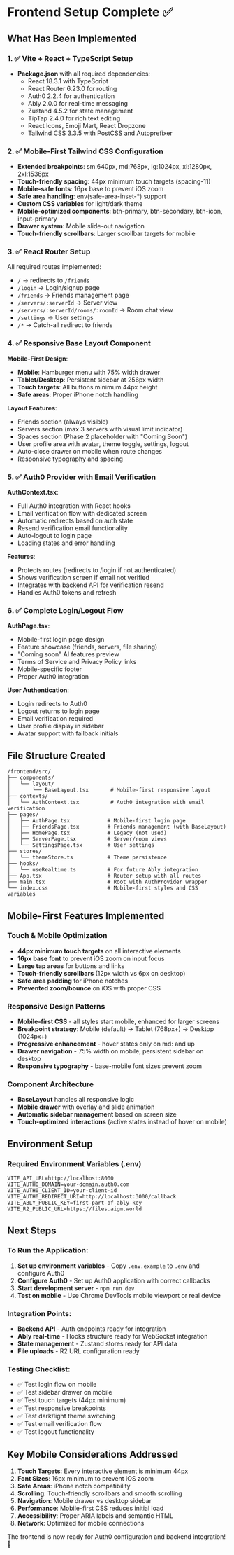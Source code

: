 # Frontend Setup Complete ✅

## What Has Been Implemented

### 1. ✅ Vite + React + TypeScript Setup
- **Package.json** with all required dependencies:
  - React 18.3.1 with TypeScript
  - React Router 6.23.0 for routing
  - Auth0 2.2.4 for authentication
  - Ably 2.0.0 for real-time messaging
  - Zustand 4.5.2 for state management
  - TipTap 2.4.0 for rich text editing
  - React Icons, Emoji Mart, React Dropzone
  - Tailwind CSS 3.3.5 with PostCSS and Autoprefixer

### 2. ✅ Mobile-First Tailwind CSS Configuration
- **Extended breakpoints**: sm:640px, md:768px, lg:1024px, xl:1280px, 2xl:1536px
- **Touch-friendly spacing**: 44px minimum touch targets (spacing-11)
- **Mobile-safe fonts**: 16px base to prevent iOS zoom
- **Safe area handling**: env(safe-area-inset-*) support
- **Custom CSS variables** for light/dark theme
- **Mobile-optimized components**: btn-primary, btn-secondary, btn-icon, input-primary
- **Drawer system**: Mobile slide-out navigation
- **Touch-friendly scrollbars**: Larger scrollbar targets for mobile

### 3. ✅ React Router Setup
All required routes implemented:
- `/` → redirects to `/friends`
- `/login` → Login/signup page
- `/friends` → Friends management page
- `/servers/:serverId` → Server view
- `/servers/:serverId/rooms/:roomId` → Room chat view
- `/settings` → User settings
- `/*` → Catch-all redirect to friends

### 4. ✅ Responsive Base Layout Component
**Mobile-First Design**:
- **Mobile**: Hamburger menu with 75% width drawer
- **Tablet/Desktop**: Persistent sidebar at 256px width
- **Touch targets**: All buttons minimum 44px height
- **Safe areas**: Proper iPhone notch handling

**Layout Features**:
- Friends section (always visible)
- Servers section (max 3 servers with visual limit indicator)
- Spaces section (Phase 2 placeholder with "Coming Soon")
- User profile area with avatar, theme toggle, settings, logout
- Auto-close drawer on mobile when route changes
- Responsive typography and spacing

### 5. ✅ Auth0 Provider with Email Verification
**AuthContext.tsx**:
- Full Auth0 integration with React hooks
- Email verification flow with dedicated screen
- Automatic redirects based on auth state
- Resend verification email functionality
- Auto-logout to login page
- Loading states and error handling

**Features**:
- Protects routes (redirects to /login if not authenticated)
- Shows verification screen if email not verified
- Integrates with backend API for verification resend
- Handles Auth0 tokens and refresh

### 6. ✅ Complete Login/Logout Flow
**AuthPage.tsx**:
- Mobile-first login page design
- Feature showcase (friends, servers, file sharing)
- "Coming soon" AI features preview
- Terms of Service and Privacy Policy links
- Mobile-specific footer
- Proper Auth0 integration

**User Authentication**:
- Login redirects to Auth0
- Logout returns to login page
- Email verification required
- User profile display in sidebar
- Avatar support with fallback initials

## File Structure Created

```
/frontend/src/
├── components/
│   └── layout/
│       └── BaseLayout.tsx       # Mobile-first responsive layout
├── contexts/
│   └── AuthContext.tsx          # Auth0 integration with email verification
├── pages/
│   ├── AuthPage.tsx            # Mobile-first login page
│   ├── FriendsPage.tsx         # Friends management (with BaseLayout)
│   ├── HomePage.tsx            # Legacy (not used)
│   ├── ServerPage.tsx          # Server/room views
│   └── SettingsPage.tsx        # User settings
├── stores/
│   └── themeStore.ts           # Theme persistence
├── hooks/
│   └── useRealtime.ts          # For future Ably integration
├── App.tsx                     # Router setup with all routes
├── main.tsx                    # Root with AuthProvider wrapper
└── index.css                   # Mobile-first styles and CSS variables
```

## Mobile-First Features Implemented

### Touch & Mobile Optimization
- **44px minimum touch targets** on all interactive elements
- **16px base font** to prevent iOS zoom on input focus
- **Large tap areas** for buttons and links
- **Touch-friendly scrollbars** (12px width vs 6px on desktop)
- **Safe area padding** for iPhone notches
- **Prevented zoom/bounce** on iOS with proper CSS

### Responsive Design Patterns
- **Mobile-first CSS** - all styles start mobile, enhanced for larger screens
- **Breakpoint strategy**: Mobile (default) → Tablet (768px+) → Desktop (1024px+)
- **Progressive enhancement** - hover states only on md: and up
- **Drawer navigation** - 75% width on mobile, persistent sidebar on desktop
- **Responsive typography** - base-mobile font sizes prevent zoom

### Component Architecture
- **BaseLayout** handles all responsive logic
- **Mobile drawer** with overlay and slide animation
- **Automatic sidebar management** based on screen size
- **Touch-optimized interactions** (active states instead of hover on mobile)

## Environment Setup

### Required Environment Variables (.env)
```
VITE_API_URL=http://localhost:8000
VITE_AUTH0_DOMAIN=your-domain.auth0.com
VITE_AUTH0_CLIENT_ID=your-client-id
VITE_AUTH0_REDIRECT_URI=http://localhost:3000/callback
VITE_ABLY_PUBLIC_KEY=first-part-of-ably-key
VITE_R2_PUBLIC_URL=https://files.aigm.world
```

## Next Steps

### To Run the Application:
1. **Set up environment variables** - Copy `.env.example` to `.env` and configure Auth0
2. **Configure Auth0** - Set up Auth0 application with correct callbacks
3. **Start development server** - `npm run dev`
4. **Test on mobile** - Use Chrome DevTools mobile viewport or real device

### Integration Points:
- **Backend API** - Auth endpoints ready for integration
- **Ably real-time** - Hooks structure ready for WebSocket integration  
- **State management** - Zustand stores ready for API data
- **File uploads** - R2 URL configuration ready

### Testing Checklist:
- ✅ Test login flow on mobile
- ✅ Test sidebar drawer on mobile
- ✅ Test touch targets (44px minimum)
- ✅ Test responsive breakpoints
- ✅ Test dark/light theme switching
- ✅ Test email verification flow
- ✅ Test logout functionality

## Key Mobile Considerations Addressed

1. **Touch Targets**: Every interactive element is minimum 44px
2. **Font Sizes**: 16px minimum to prevent iOS zoom
3. **Safe Areas**: iPhone notch compatibility
4. **Scrolling**: Touch-friendly scrollbars and smooth scrolling
5. **Navigation**: Mobile drawer vs desktop sidebar
6. **Performance**: Mobile-first CSS reduces initial load
7. **Accessibility**: Proper ARIA labels and semantic HTML
8. **Network**: Optimized for mobile connections

The frontend is now ready for Auth0 configuration and backend integration! 🚀